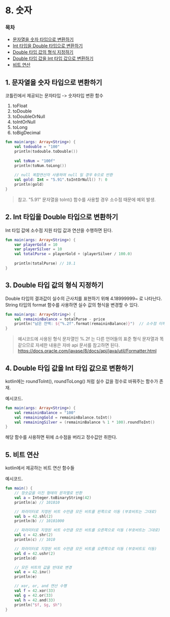 # 8. 숫자

### 목차

* [문자열을 숫자 타입으로 변환하기](문자열을-숫자-타입으로-변환하기)
* [Int 타입을 Double 타입으로 변환하기](Int-타입을-Double-타입으로-변환하기)
* [Double 타입 값의 형식 지정하기](Double-타입-값의-형식-지정하기)
* [Double 타입 값을 Int 타입 값으로 변환하기](Double-타입-값을-Int-타입-값으로-변환하기)
* [비트 연산](비트-연산)

## 1. 문자열을 숫자 타입으로 변환하기

코틀린에서 제공되는 문자타입 -> 숫자타입 변환 함수

1. toFloat
2. toDouble
3. toDoubleOrNull
4. toIntOrNull
5. toLong
6. toBigDecimal

```kotlin
fun main(args: Array<String>) {
    val todouble = "100"
    println(todouble.toDouble())
    
    val toNum = "100f"
    println(toNum.toLong())
    
    // null 복합연산자 사용하여 null 일 경우 0으로 반환
    val gold: Int = "5.91".toIntOrNull() ?: 0
    println(gold)
}
```

> 참고. "5.91" 문자열을 toInt() 함수를 사용할 경우 소수점 때문에 예외 발생.
  
  
## 2. Int 타입을 Double 타입으로 변환하기

Int 타입 값에 소수점 지원 타입 값과 연산을 수행하면 된다.  

```kotlin
fun main(args: Array<String>) {
    var playerGold = 10
    var playerSilver = 10
    val totalPurse = playerGold + (playerSilver / 100.0)
    
    println(totalPurse) // 10.1
}
```

## 3. Double 타입 값의 형식 지정하기

Double 타입의 결과값이 실수의 근사치를 표현하기 위해 4.18999999~ 로 나타난다.   
String 타입의 format 함수를 사용하면 실수 값의 형식을 변경할 수 있다.

```kotlin
fun main(args: Array<String>) {
    val remaininBalance = totalPurse - price
    println("남은 잔액: ${"%.2f".format(remaininBalance)}")  // 소수점 이하 두 자리까지 반올림
}
```

> 예시코드에 사용된 형식 문자열인 %.2f 는 다른 언어들의 표준 형식 문자열과 똑같으므로 자세한 내용은
자바 api 문서를 참고하면 된다.  
https://docs.oracle.com/javase/8/docs/api/java/util/Formatter.html

## 4. Double 타입 값을 Int 타입 값으로 변환하기

kotlin에는 roundToInt(), roundToLong() 처럼 실수 값을 정수로 바꿔주는 함수가 존재.

예시코드.

```kotlin
fun main(args: Array<String>) {
    val remaininBalance = "100"
    val remainingGold = remaininBalance.toInt()    
    val remainingSilver = (remaininBalance % 1 * 100).roundToInt()
}
```

해당 함수를 사용하면 뒤에 소수점을 버리고 정수값만 취한다.


## 5. 비트 연산

kotlin에서 제공하는 비트 연산 함수들

예시코드.

```kotlin
fun main() {
    // 정숫값을 이진 형태의 문자열로 반환
    val a = Integer.toBinaryString(42)
    println(a) // 101010

    // 파라미터로 지정된 비트 수만큼 모든 비트를 왼쪽으로 이동 (부호비트는 그대로)
    val b = 42.shl(2)
    println(b) // 10101000

    // 파라미터로 지정된 비트 수만큼 모든 비트를 오른쪽으로 이동 (부호비트는 그대로)
    val c = 42.shr(2)
    println(c) // 1010

    // 파라미터로 지정된 비트 수만큼 모든 비트를 오른쪽으로 이동 (부호비트도 이동)
    val d = 42.ushr(2)
    println(d)

    // 모든 비트의 값을 반대로 변경
    val e = 42.inv()
    println(e)

    // xor, or, and 연산 수행
    val f = 42.xor(33)
    val g = 42.or(33)
    val h = 42.and(33)
    println("$f, $g, $h")
}
```


